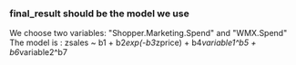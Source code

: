 ### final_result should be the model we use
We choose two variables:
"Shopper.Marketing.Spend" and "WMX.Spend"
The model is :
zsales ~ b1 + b2*exp(-b3*zprice) + b4*variable1^b5 + b6*variable2^b7
